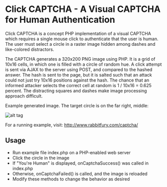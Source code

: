 # Click CAPTCHA - A Visual CAPTCHA for Human Authentication #

Click CAPTCHA is a concept PHP implementation of a visual CAPTCHA which requires a single mouse click to authenticate that the user is human. The user must select a circle in a raster image hidden among dashes and like-colored distractors.

The CAPTCHA generates a 320x200 PNG image using PHP. It is a grid of 10x16 cells, in which one is filled with a circle of random hue. A click attempt is sent via AJAX to the server using POST, and compared to the hashed answer. The hash is sent to the page, but it is salted such that an attack could not just try 10x16 positions against the hash. The chance that an informed attacker selects the correct cell at random is 1 / 10x16 = 0.625 percent. The distracting squares and dashes make image processing approach difficult.

Example generated image. The target circle is on the far right, middle:

![alt tag](https://raw.github.com/lokno/click-captcha/master/example_image.png)

For a running example, visit: http://www.rabbitfury.com/captcha/

## Usage ##

- Run example file index.php on a PHP-enabled web server
- Click the circle in the image
- If "You're Human" is displayed, onCaptchaSuccess() was called in index.php
- Otherwise, onCaptchaFailed() is called, and the image is reloaded
- Modify these methods to change the behavior as desired

